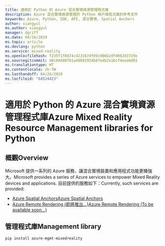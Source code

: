 ```yaml
---
title: 適用於 Python 的 Azure 混合實境資源管理程式庫
description: Azure 混合實境資源管理的 Python 用戶端程式庫的參考文件
keywords: Azure, Python, SDK, API, 混合實境, Spatial Anchors
author: xiangyul
ms.author: xiangyul
manager: dgriff
ms.date: 04/16/2019
ms.topic: article
ms.devlang: python
ms.service: mixed-reality
ms.openlocfilehash: f235f1f8d74c423167df09c906b2dfd063d3729e
ms.sourcegitcommit: 48c04d807b1a48042924b87edb2e1bcfdeaabd01
ms.translationtype: HT
ms.contentlocale: zh-TW
ms.lasthandoff: 04/26/2019
ms.locfileid: "64524423"
---
```

# <a name="azure-mixed-reality-resource-management-libraries-for-python"></a><span data-ttu-id="3f602-104">適用於 Python 的 Azure 混合實境資源管理程式庫</span><span class="sxs-lookup"><span data-stu-id="3f602-104">Azure Mixed Reality Resource Management libraries for Python</span></span>

## <a name="overview"></a><span data-ttu-id="3f602-105">概觀</span><span class="sxs-lookup"><span data-stu-id="3f602-105">Overview</span></span>

<span data-ttu-id="3f602-106">Microsoft 提供一系列的 Azure 服務，讓混合實境裝置和應用程式功能更臻強大。</span><span class="sxs-lookup"><span data-stu-id="3f602-106">Microsoft provides a series of Azure services to empower Mixed Reality devices and applications.</span></span> <span data-ttu-id="3f602-107">目前提供的服務如下：</span><span class="sxs-lookup"><span data-stu-id="3f602-107">Currently, such services are provided:</span></span>

* [<span data-ttu-id="3f602-108">Azure Spatial Anchors</span><span class="sxs-lookup"><span data-stu-id="3f602-108">Azure Spatial Anchors</span></span>](https://azure.microsoft.com/en-us/services/spatial-anchors/)
* [<span data-ttu-id="3f602-109">Azure Remote Rendering (即將推出...)</span><span class="sxs-lookup"><span data-stu-id="3f602-109">Azure Remote Rendering (To be available soon...)</span></span>](https://azure.microsoft.com/en-us/services/remote-rendering/)

## <a name="management-library"></a><span data-ttu-id="3f602-110">管理程式庫</span><span class="sxs-lookup"><span data-stu-id="3f602-110">Management library</span></span>
```bash
pip install azure-mgmt-mixedreality
```
